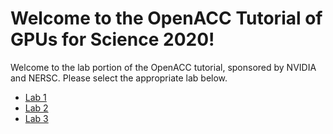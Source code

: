 # Welcome to the OpenACC Tutorial of GPUs for Science 2020!

Welcome to the lab portion of the OpenACC tutorial, sponsored by NVIDIA and NERSC. Please select the appropriate lab below.

* [Lab 1](lab1/English/Lab1.md)
* [Lab 2](lab2/English/Lab2.md)
* [Lab 3](lab3/English/Lab3.md)
